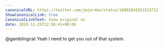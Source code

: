 ```yaml
---
canonicalURL: https://twitter.com/jmjordan/status/18802841921523712
ShowCanonicalLink: true
CanonicalLinkText: View original on
date: 2010-12-25T22:58:41+00:00
---
```

@gamblingcat Yeah I need to get you out of that system.